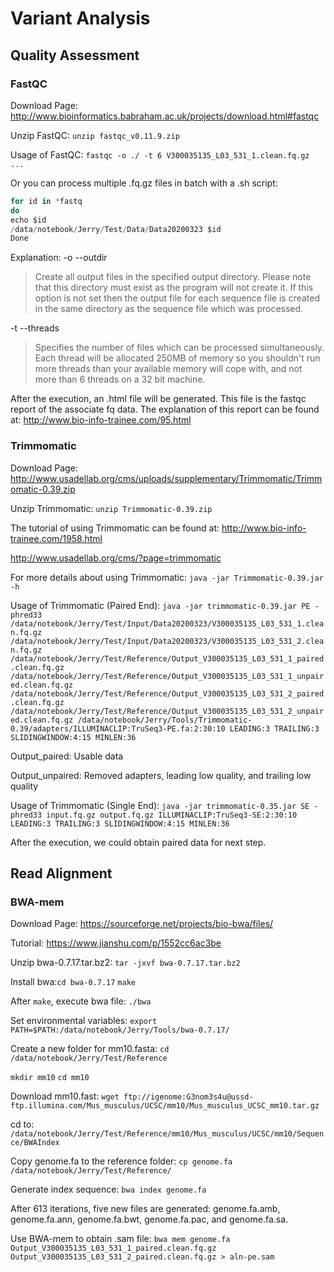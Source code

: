 # Variant Analysis
## Quality Assessment
### FastQC
Download Page: <http://www.bioinformatics.babraham.ac.uk/projects/download.html#fastqc>

Unzip FastQC: `unzip fastqc_v0.11.9.zip`

Usage of FastQC: `fastqc -o ./ -t 6 V300035135_L03_531_1.clean.fq.gz ...`

Or you can process multiple .fq.gz files in batch with a .sh script:
```javascript
for id in *fastq
do
echo $id
/data/notebook/Jerry/Test/Data/Data20200323 $id
Done
```

Explanation: 
-o --outdir     
> Create all output files in the specified output directory. Please note that this directory must exist as the program will not create it. If this option is not set then the output file for each sequence file is created in the same directory as the sequence file which was processed.

-t --threads    
> Specifies the number of files which can be processed simultaneously. Each thread will be allocated 250MB of memory so you shouldn't run more threads than your available memory will cope with, and not more than 6 threads on a 32 bit machine.

After the execution, an .html file will be generated. This file is the fastqc report of the associate fq data. The explanation of this report can be found at: 
<http://www.bio-info-trainee.com/95.html>

### Trimmomatic
Download Page: <http://www.usadellab.org/cms/uploads/supplementary/Trimmomatic/Trimmomatic-0.39.zip>

Unzip Trimmomatic: `unzip Trimmomatic-0.39.zip`

The tutorial of using Trimmomatic can be found at: 
<http://www.bio-info-trainee.com/1958.html>

<http://www.usadellab.org/cms/?page=trimmomatic>

For more details about using Trimmomatic: `java -jar Trimmomatic-0.39.jar -h`

Usage of Trimmomatic (Paired End): `java -jar trimmomatic-0.39.jar PE -phred33 /data/notebook/Jerry/Test/Input/Data20200323/V300035135_L03_531_1.clean.fq.gz /data/notebook/Jerry/Test/Input/Data20200323/V300035135_L03_531_2.clean.fq.gz /data/notebook/Jerry/Test/Reference/Output_V300035135_L03_531_1_paired.clean.fq.gz /data/notebook/Jerry/Test/Reference/Output_V300035135_L03_531_1_unpaired.clean.fq.gz /data/notebook/Jerry/Test/Reference/Output_V300035135_L03_531_2_paired.clean.fq.gz /data/notebook/Jerry/Test/Reference/Output_V300035135_L03_531_2_unpaired.clean.fq.gz /data/notebook/Jerry/Tools/Trimmomatic-0.39/adapters/ILLUMINACLIP:TruSeq3-PE.fa:2:30:10 LEADING:3 TRAILING:3 SLIDINGWINDOW:4:15 MINLEN:36`

Output_paired: Usable data

Output_unpaired: Removed adapters, leading low quality, and trailing low quality

Usage of Trimmomatic (Single End): `java -jar trimmomatic-0.35.jar SE -phred33 input.fq.gz output.fq.gz ILLUMINACLIP:TruSeq3-SE:2:30:10 LEADING:3 TRAILING:3 SLIDINGWINDOW:4:15 MINLEN:36`

After the execution, we could obtain paired data for next step.

## Read Alignment
### BWA-mem
Download Page:
<https://sourceforge.net/projects/bio-bwa/files/>

Tutorial: <https://www.jianshu.com/p/1552cc6ac3be>

Unzip bwa-0.7.17.tar.bz2: `tar -jxvf bwa-0.7.17.tar.bz2`

Install bwa:`cd bwa-0.7.17` `make`

After `make`, execute bwa file: `./bwa`

Set environmental variables: `export PATH=$PATH:/data/notebook/Jerry/Tools/bwa-0.7.17/`

Create a new folder for mm10.fasta: `cd /data/notebook/Jerry/Test/Reference`

`mkdir mm10` `cd mm10`

Download mm10.fast: `wget ftp://igenome:G3nom3s4u@ussd-ftp.illumina.com/Mus_musculus/UCSC/mm10/Mus_musculus_UCSC_mm10.tar.gz`

cd to: `/data/notebook/Jerry/Test/Reference/mm10/Mus_musculus/UCSC/mm10/Sequence/BWAIndex`

Copy genome.fa to the reference folder: `cp genome.fa /data/notebook/Jerry/Test/Reference/`

Generate index sequence: `bwa index genome.fa`

After 613 iterations, five new files are generated: genome.fa.amb, genome.fa.ann, genome.fa.bwt, genome.fa.pac, and genome.fa.sa.

Use BWA-mem to obtain .sam file: `bwa mem genome.fa Output_V300035135_L03_531_1_paired.clean.fq.gz Output_V300035135_L03_531_2_paired.clean.fq.gz > aln-pe.sam`

